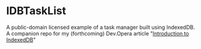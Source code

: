 IDBTaskList
===========

A public-domain licensed example of a task manager built using IndexedDB. A companion repo for my (forthcoming) Dev.Opera article "[Introduction to IndexedDB](dev.opera.com/articles/view/indexeddb-tutorial/)"

